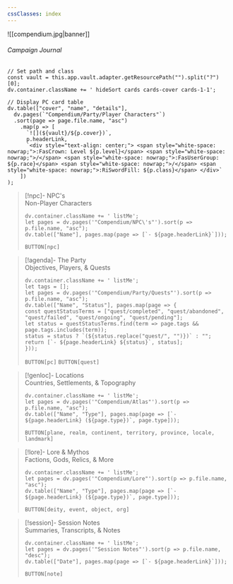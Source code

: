 ```yaml
---
cssClasses: index
---
```

![[compendium.jpg|banner]]
###### <span class="head">Campaign Journal</span> 
 
```dataviewjs
// Set path and class
const vault = this.app.vault.adapter.getResourcePath("").split("?")[0];
dv.container.className += ' hideSort cards cards-cover cards-1-1';

// Display PC card table
dv.table(["cover", "name", "details"],
  dv.pages(`"Compendium/Party/Player Characters"`)
  .sort(page => page.file.name, "asc")
    .map(p => [
      `![](${vault}/${p.cover})`,
      p.headerLink,
      `<div style="text-align: center;"> <span style="white-space: nowrap;">:FasCrown: Level ${p.level}</span> <span style="white-space: nowrap;">/</span> <span style="white-space: nowrap;">:FasUserGroup: ${p.race}</span> <span style="white-space: nowrap;">/</span> <span style="white-space: nowrap;">:RiSwordFill: ${p.class}</span> </div>`
    ])
);
```

> [!npc]-   NPC's<br><span class="sub">Non-Player Characters</span>
> ```dataviewjs
> dv.container.className += ' listMe';
> let pages = dv.pages('"Compendium/NPC\'s"').sort(p => p.file.name, "asc");  
> dv.table(["Name"], pages.map(page => [`- ${page.headerLink}`]));
>```
> `BUTTON[npc]`

> [!agenda]-  The Party<br><span class="sub">Objectives, Players, & Quests</span>
>```dataviewjs
> dv.container.className += ' listMe';
> let tags = [];
> let pages = dv.pages('"Compendium/Party/Quests"').sort(p => p.file.name, "asc");
> dv.table(["Name", "Status"], pages.map(page => {
> const questStatusTerms = ["quest/completed", "quest/abandoned", "quest/failed", "quest/ongoing", "quest/pending"];
> let status = questStatusTerms.find(term => page.tags && page.tags.includes(term));
> status = status ? `(${status.replace("quest/", "")})` : "";
> return [`- ${page.headerLink} ${status}`, status];
> }));
>```
> `BUTTON[pc]` `BUTTON[quest]`

> [!genloc]-  Locations<br><span class="sub">Countries, Settlements, & Topography</span>
> ```dataviewjs
> dv.container.className += ' listMe';
> let pages = dv.pages('"Compendium/Atlas"').sort(p => p.file.name, "asc");  
> dv.table(["Name", "Type"], pages.map(page => [`- ${page.headerLink} (${page.type})`, page.type]));
>```
>`BUTTON[plane, realm, continent, territory, province, locale, landmark]`

> [!lore]-  Lore & Mythos<br><span class="sub">Factions, Gods, Relics, & More</span> 
> ```dataviewjs
> dv.container.className += ' listMe';
> let pages = dv.pages('"Compendium/Lore"').sort(p => p.file.name, "asc");  
> dv.table(["Name", "Type"], pages.map(page => [`- ${page.headerLink} (${page.type})`, page.type]));
>```
> `BUTTON[deity, event, object, org]`
 
> [!session]-  Session Notes<br><span class="sub">Summaries, Transcripts, & Notes</span>
> ```dataviewjs
> dv.container.className += ' listMe';
> let pages = dv.pages('"Session Notes"').sort(p => p.file.name, "desc");  
> dv.table(["Date"], pages.map(page => [`- ${page.headerLink}`]));
>```
> `BUTTON[note]`
